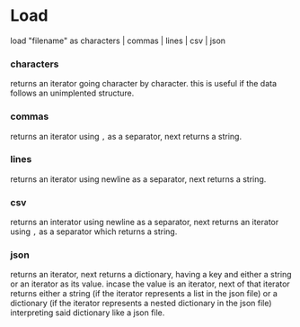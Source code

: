 # Load
load "filename" as characters | commas | lines | csv | json


### characters
returns an iterator going character by character. this is useful if the data follows an unimplented structure.  


### commas
returns an iterator using `,` as a separator, next returns a string.


### lines
returns an iterator using newline as a separator, next returns a string.


### csv
returns an interator using newline as a separator, next returns an iterator using `,` as a separator which returns a string.


### json 
returns an iterator, next returns a dictionary, having a key and either a string or an iterator as its value. incase the value is an iterator, next of that iterator returns either a string (if the iterator represents a list in the json file) or a dictionary (if the iterator represents a nested dictionary in the json file) interpreting said dictionary like a json file.  
